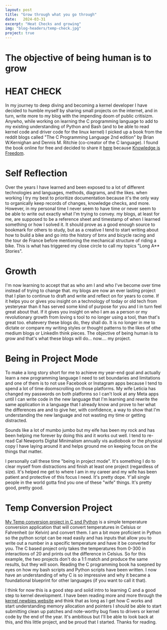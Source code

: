 ```yaml
---
layout: post
title: "Grow through what you go through"
date:   2024-03-31
excerpt: "Heat Checks and growing"
img: "blog-headers/temp-check.jpg" 
project: true  
---
```


# The objective of being human is to grow

# HEAT CHECK 
In my journey to deep diving and becoming a kernel developer I have decided to humble myself by sharing small projects on the internet, and in turn, write more to my blog with the impending doom of public critisizm. Anywho, while working on learning the C programming language to add to my existing understanding of Python and Bash (and to be able to read kernel code and driver code for the linux kernel) I picked up a book from the reddit blogs called "The C Programming Language 2nd edition" by Brian W.Kernighan and Dennis M. Ritchie (co-creator of the C language). I found the book online for free and decided to share it [here]() because [Knowledge is Freedom](https://github.com/ohkimur/the-c-programming-language-2nd-edition-solutions).

# Self Reflection
Over the years I have learned and been exposed to a lot of different technologies and languages, methods, diagrams, and the likes. when working I try my best to prioritize documentation because it's the only way to organically keep records of changes, knowledge checks, and more. However, in my personal time I never seem to have time or never seem to be able to write out exactly what I'm trying to convey. my blogs, at least for me, are supposed to be a reference sheet and timestamp of when I learned something or how I solved it. It should prove as a good enough source to bookmark for others to study, but as a creative I tend to start writing about how to build a bike and go into the history of bmx and bicycle racing and the tour de France before mentioning the mechanical structure of riding a bike. This is what has triggered my close circle to call my topics "Long A** Stories". 

# Growth 
I'm now learning to accept that as who am I and who I've become over time instead of trying to change that. my blogs are now an ever lasting project that I plan to continue to draft and write and reflect on for years to come. If it helps you or gives you insight on a technology of today or old tech from yesteryear than it has served some kind of purpose for you and I in turn feel great about that. If it gives you insight on who I am as a person or my revolutionary growth from loving s tool to no longer using a tool, than that's great too.
ehatevery these blogs do, they shall do. It is no longer in me to dictate or compare my writing styles or thought patterns to the likes of othe medium blogs or LinkedIn think pieces. The objective of being human is to grow and that's what these blogs will do... now.... my project. 

# Being in Project Mode 
To make a long story short for me to achieve my year-end goal and actually learn a new programming language I need to set boundaries and limitations and one of them is to not use Facebook or Instagram apps because I tend to spend a lot of time doomscrolling on those platforms. My wife Leticia has changed my passwords on both platforms so I can't look at any Meta apps until I can write code in the new language that I'm learning and rewrite the same application in a language that I already know and prove to her what the differences are and to give her, with confidence, a way to show that I'm understanding the new language and not wasting my time or getting distracted. 

Sounds like a lot of mumbo jumbo but my eife has been my rock and has been helping me forever by doing this and it works out well. I tend to re-read Cal Newports Digital Minimalism annually vis audiobook or the physical copy I have laying around it and helps ground me on keeping focus on the things that matter.

I personally call these time "being in project mode". It's something I do to clear myself from distractions and finish at least one project (regardless of size). It's helped me get to where I am in my career and my wife has been patient and protective of this focus I need. It's pretty dope. Y'all single people in the world gotta find you one of these "wife" things. It's pretty good, pretty good. 

# Temp Conversion Project 
[My Temp conversion project in C snd Python](https://github.com/tedleyem/blog-temp-check) is a simple temperature conversion application that will convert temperatures in Celsius or Fahrenheit (or Kelvin) and convert them. I am a bit more proficient in Python so the python script can be read easily and has inputs that allow you to write out a number in a specific temperature and have it be converted for you. The C based project only takes the temperatures from 0-300 in interactions of 20 and prints out the difference in Celsius. So for this example, the two projects don't do a 1:1 match and produce the same results, but they will soon. Reading the C programming book ha soepned by eyes on how my bash scripts and Python scripts have been written. I now have an understanding of why C is so impressive and why it became a foundational blueprint for other languages (if you want to call it that). 

I think for now this is a good step and solid intro to learning C and a good step to kernel development. I have been reading more and more through the [kernel newbies website](https://kernelnewbies.org/) and think that as long as I get how C works and start understanding memory allocation and pointers I should be able to start submitting clean up patches and note-worthy bug fixes to drivers or kernel code by the end of the year. It's ambitious but I'll be able to look back at this, and this little project, and be proud that I started. Thanks for reading. 



